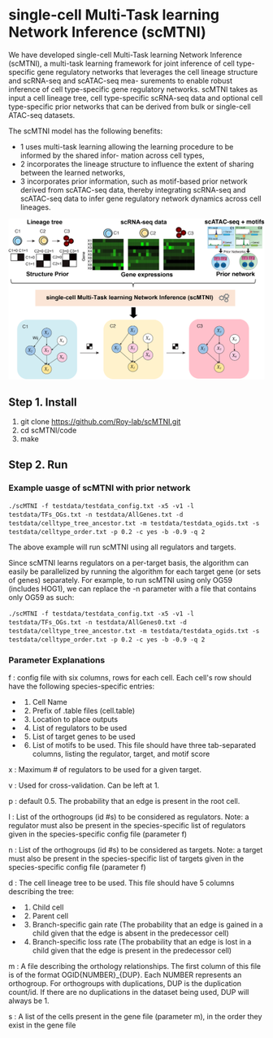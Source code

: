 # single-cell Multi-Task learning Network Inference (scMTNI)


We have developed single-cell Multi-Task learning Network Inference (scMTNI), a multi-task learning framework for joint inference of cell type-specific gene regulatory networks that leverages the cell lineage structure and scRNA-seq and scATAC-seq mea- surements to enable robust inference of cell type-specific gene regulatory networks. scMTNI takes as input a cell lineage tree, cell type-specific scRNA-seq data and optional cell type-specific prior networks that can be derived from bulk or single-cell ATAC-seq datasets. 

The scMTNI model has the following benefits: 
- 1 uses multi-task learning allowing the learning procedure to be informed by the shared infor- mation across cell types, 
- 2 incorporates the lineage structure to influence the extent of sharing between the learned networks, 
- 3 incorporates prior information, such as motif-based prior network derived from scATAC-seq data, thereby integrating scRNA-seq and scATAC-seq data to infer gene regulatory network dynamics across cell lineages.

![alt text](scMTNI.png)

## Step 1. Install
1) git clone https://github.com/Roy-lab/scMTNI.git 
2) cd scMTNI/code 
3) make


## Step 2. Run

### Example uasge of scMTNI with prior network
```./scMTNI -f testdata/testdata_config.txt -x5 -v1 -l testdata/TFs_OGs.txt -n testdata/AllGenes.txt -d testdata/celltype_tree_ancestor.txt -m testdata/testdata_ogids.txt -s testdata/celltype_order.txt -p 0.2 -c yes -b -0.9 -q 2```

The above example will run scMTNI using all regulators and targets. 

Since scMTNI learns regulators on a per-target basis, the algorithm can easily be parallelized by running the algorithm for each target gene (or sets of genes) separately. For example, to run scMTNI using only OG59 (includes HOG1), we can replace the -n parameter with a file that contains only OG59 as such:

```./scMTNI -f testdata/testdata_config.txt -x5 -v1 -l testdata/TFs_OGs.txt -n testdata/AllGenes0.txt -d testdata/celltype_tree_ancestor.txt -m testdata/testdata_ogids.txt -s testdata/celltype_order.txt -p 0.2 -c yes -b -0.9 -q 2```


### Parameter Explanations
f : config file with six columns, rows for each cell. Each cell's row should have the following species-specific entries:
- 1. Cell Name
- 2. Prefix of .table files (cell.table)
- 3. Location to place outputs
- 4. List of regulators to be used
- 5. List of target genes to be used
- 6. List of motifs to be used. This file should have three tab-separated columns, listing the regulator, target, and motif score

x : Maximum # of regulators to be used for a given target.

v : Used for cross-validation. Can be left at 1.

p : default 0.5. The probability that an edge is present in the root cell.

l : List of the orthogroups (id #s) to be considered as regulators. Note: a regulator must also be present in the species-specific list of regulators given in the species-specific config file (parameter f)

n : List of the orthogroups (id #s) to be considered as targets. Note: a target must also be present in the species-specific list of targets given in the species-specific config file (parameter f)

d : The cell lineage tree to be used. This file should have 5 columns describing the tree:
- 1. Child cell
- 2. Parent cell
- 3. Branch-specific gain rate (The probability that an edge is gained in a child given that the edge is absent in the predecessor cell)
- 4. Branch-specific loss rate (The probability that an edge is lost in a child given that the edge is present in the predecessor cell)

m : A file describing the orthology relationships. The first column of this file is of the format OGID{NUMBER}_{DUP}. Each NUMBER represents an orthogroup. For orthogroups with duplications, DUP is the duplication count/id. If there are no duplications in the dataset being used, DUP will always be 1.

s : A list of the cells present in the gene file (parameter m), in the order they exist in the gene file
